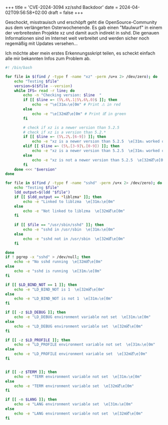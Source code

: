+++
title = 'CVE-2024-3094 xz/sshd Backdoor'
date = 2024-04-02T09:56:58+02:00
draft = false
+++

Geschockt, misstrauisch und erschöpft geht die OpenSource-Community aus dem verlängerten Osterwochenende. Es gab einen "Maulwurf" in einem der verbreitesten Projekte xz und damit auch indirekt in sshd. Die genauen Informationen sind im Internet weit verbreitet und werden sicher noch regemäßig mit Updates versehen...

Ich möchte aber mein erstes Erkennungsskript teilen, es scheckt einfach alle mir bekannten Infos zum Problem ab.

```bash
#! /bin/bash

for file in $(find / -type f -name "xz" -perm /u+x 2> /dev/zero); do
    echo "Testing $file"
    version=$($file --version)
    while IFS= read -r line; do
        echo -n "Checking version: $line  "
        if [[ $line =~ (5\.6\.1|5\.6\.0)$ ]]; then
            echo -e "\e[31m⚠\e[0m" # Print ⚠ in red
        else
            echo -e "\e[32m🗹\e[0m" # Print 🗹 in green
        fi

        # check if xz is a newer version than 5.2.5
        # check if xz is a version than 5.2.*
        if [[ $line =~ (5\.2\.[6-9]) ]]; then
            echo -e "xz is a newer version than 5.2.5  \e[31m⚠ worked on it\e[0m"
        elif [[ $line =~ (5\.[3-9]\.[0-9]) ]]; then
            echo -e "xz is a newer version than 5.2.5  \e[31m⚠ worked on it\e[0m"
        else
            echo -e "xz is not a newer version than 5.2.5  \e[32m🗹\e[0m"
        fi
    done <<< "$version"
done

for file in $(find / -type f -name "sshd" -perm /u+x 2> /dev/zero); do
    echo "Testing $file"
    ldd_output=$(ldd "$file")
    if [[ $ldd_output == *liblzma* ]]; then
        echo -e "Linked to liblzma  \e[31m⚠\e[0m"
    else
        echo -e "Not linked to liblzma  \e[32m🗹\e[0m"
    fi
    
    if [[ $file == "/usr/sbin/sshd" ]]; then
        echo -e "sshd in /usr/sbin  \e[31m⚠\e[0m"
    else
        echo -e "sshd not in /usr/sbin  \e[32m🗹\e[0m"
    fi

done
if ! pgrep -x "sshd" > /dev/null; then
    echo -e "No sshd running  \e[32m🗹\e[0m"
else
    echo -e "sshd is running  \e[31m⚠\e[0m"
fi

if [[ $LD_BIND_NOT == 1 ]]; then
    echo -e "LD_BIND_NOT is 1  \e[32m🗹\e[0m"
else
    echo -e "LD_BIND_NOT is not 1  \e[31m⚠\e[0m"
fi

if [[ -z $LD_DEBUG ]]; then
    echo -e "LD_DEBUG environment variable not set  \e[31m⚠\e[0m"
else
    echo -e "LD_DEBUG environment variable set  \e[32m🗹\e[0m"
fi

if [[ -z $LD_PROFILE ]]; then
    echo -e "LD_PROFILE environment variable not set  \e[31m⚠\e[0m"
else
    echo -e "LD_PROFILE environment variable set  \e[32m🗹\e[0m"
fi


if [[ -z $TERM ]]; then
    echo -e "TERM environment variable not set  \e[31m⚠\e[0m"
else
    echo -e "TERM environment variable set  \e[32m🗹\e[0m"
fi

if [[ -n $LANG ]]; then
    echo -e "LANG environment variable set  \e[31m⚠\e[0m"
else
    echo -e "LANG environment variable not set  \e[32m🗹\e[0m"
fi
```
